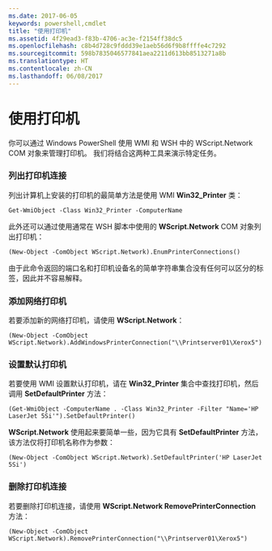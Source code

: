 ```yaml
---
ms.date: 2017-06-05
keywords: powershell,cmdlet
title: "使用打印机"
ms.assetid: 4f29ead3-f83b-4706-ac3e-f2154ff38dc5
ms.openlocfilehash: c8b4d728c9fddd39e1aeb56d6f9b8ffffe4c7292
ms.sourcegitcommit: 598b7835046577841aea2211d613bb8513271a8b
ms.translationtype: HT
ms.contentlocale: zh-CN
ms.lasthandoff: 06/08/2017
---
```

# <a name="working-with-printers"></a>使用打印机
你可以通过 Windows PowerShell 使用 WMI 和 WSH 中的 WScript.Network COM 对象来管理打印机。 我们将结合这两种工具来演示特定任务。

### <a name="listing-printer-connections"></a>列出打印机连接
列出计算机上安装的打印机的最简单方法是使用 WMI **Win32_Printer** 类：

```
Get-WmiObject -Class Win32_Printer -ComputerName
```

此外还可以通过使用通常在 WSH 脚本中使用的 **WScript.Network** COM 对象列出打印机：

```
(New-Object -ComObject WScript.Network).EnumPrinterConnections()
```

由于此命令返回的端口名和打印机设备名的简单字符串集合没有任何可以区分的标签，因此并不容易解释。

### <a name="adding-a-network-printer"></a>添加网络打印机
若要添加新的网络打印机，请使用 **WScript.Network**：

```
(New-Object -ComObject WScript.Network).AddWindowsPrinterConnection("\\Printserver01\Xerox5")
```

### <a name="setting-a-default-printer"></a>设置默认打印机
若要使用 WMI 设置默认打印机，请在 **Win32_Printer** 集合中查找打印机，然后调用 **SetDefaultPrinter** 方法：

```
(Get-WmiObject -ComputerName . -Class Win32_Printer -Filter "Name='HP LaserJet 5Si'").SetDefaultPrinter()
```

**WScript.Network** 使用起来要简单一些，因为它具有 **SetDefaultPrinter** 方法，该方法仅将打印机名称作为参数：

```
(New-Object -ComObject WScript.Network).SetDefaultPrinter('HP LaserJet 5Si')
```

### <a name="removing-a-printer-connection"></a>删除打印机连接
若要删除打印机连接，请使用 **WScript.Network RemovePrinterConnection** 方法：

```
(New-Object -ComObject WScript.Network).RemovePrinterConnection("\\Printserver01\Xerox5")
```

